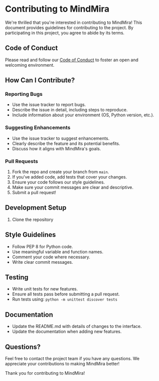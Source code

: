 # Contributing to MindMira

We're thrilled that you're interested in contributing to MindMira! This document provides guidelines for contributing to the project. By participating in this project, you agree to abide by its terms.

## Code of Conduct

Please read and follow our [Code of Conduct](CODE_OF_CONDUCT.md) to foster an open and welcoming environment.

## How Can I Contribute?

### Reporting Bugs

- Use the issue tracker to report bugs.
- Describe the issue in detail, including steps to reproduce.
- Include information about your environment (OS, Python version, etc.).

### Suggesting Enhancements

- Use the issue tracker to suggest enhancements.
- Clearly describe the feature and its potential benefits.
- Discuss how it aligns with MindMira's goals.

### Pull Requests

1. Fork the repo and create your branch from `main`.
2. If you've added code, add tests that cover your changes.
3. Ensure your code follows our style guidelines.
4. Make sure your commit messages are clear and descriptive.
5. Submit a pull request!

## Development Setup

1. Clone the repository

## Style Guidelines

- Follow PEP 8 for Python code.
- Use meaningful variable and function names.
- Comment your code where necessary.
- Write clear commit messages.

## Testing

- Write unit tests for new features.
- Ensure all tests pass before submitting a pull request.
- Run tests using: `python -m unittest discover tests`

## Documentation

- Update the README.md with details of changes to the interface.
- Update the documentation when adding new features.

## Questions?

Feel free to contact the project team if you have any questions. We appreciate your contributions to making MindMira better!

Thank you for contributing to MindMira!
